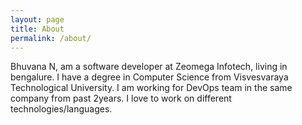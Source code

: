 ```yaml
---
layout: page
title: About
permalink: /about/
---
```


Bhuvana N, am a software developer at Zeomega Infotech, living in bengalure. I have a degree in Computer Science from Visvesvaraya Technological University. I am working for DevOps team in the same company from past 2years. I love to work on different technologies/languages.
